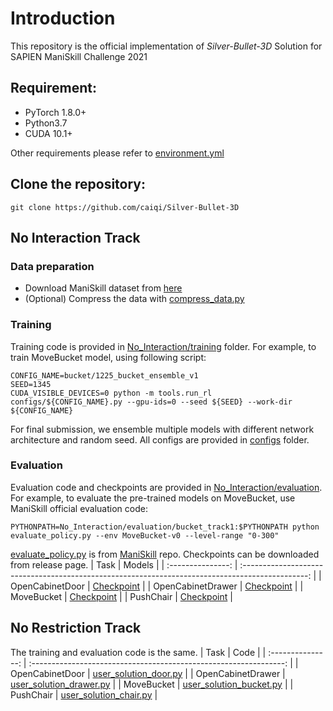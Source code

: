 # Introduction
This repository is the official implementation of *Silver-Bullet-3D* Solution for SAPIEN ManiSkill Challenge 2021

## Requirement:
* PyTorch 1.8.0+
* Python3.7
* CUDA 10.1+

Other requirements please refer to [environment.yml](No_Interaction/evaluation/bucket_track1/environment.yml)

## Clone the repository:
```
git clone https://github.com/caiqi/Silver-Bullet-3D
```

## No Interaction Track

### Data preparation
* Download ManiSkill dataset from [here](https://github.com/haosulab/ManiSkill)
* (Optional) Compress the data with [compress_data.py](No_Interaction/training/tools/compress_data.py)

### Training
Training code is provided in [No_Interaction/training](No_Interaction/training) folder. For example, to train MoveBucket model, using following script:
```
CONFIG_NAME=bucket/1225_bucket_ensemble_v1
SEED=1345
CUDA_VISIBLE_DEVICES=0 python -m tools.run_rl configs/${CONFIG_NAME}.py --gpu-ids=0 --seed ${SEED} --work-dir ${CONFIG_NAME}
```
For final submission, we ensemble multiple models with different network architecture and random seed. All configs are provided in [configs](No_Interaction/training/configs) folder.

### Evaluation
Evaluation code and checkpoints are provided in [No_Interaction/evaluation](No_Interaction/evaluation). For example, to evaluate the pre-trained models on MoveBucket, use ManiSkill official evaluation code: 
```
PYTHONPATH=No_Interaction/evaluation/bucket_track1:$PYTHONPATH python evaluate_policy.py --env MoveBucket-v0 --level-range "0-300"
```

[evaluate_policy.py](https://github.com/haosulab/ManiSkill/blob/main/mani_skill/tools/evaluate_policy.py) is from [ManiSkill](https://github.com/haosulab/ManiSkill) repo. Checkpoints can be downloaded from release page.
|       Task        |                                              Models                                              |
| :---------------: | :----------------------------------------------------------------------------------------------: |
|  OpenCabinetDoor  |  [Checkpoint](https://github.com/caiqi/Silver-Bullet-3D/releases/download/v1.0/door_track1.zip)  |
| OpenCabinetDrawer | [Checkpoint](https://github.com/caiqi/Silver-Bullet-3D/releases/download/v1.0/drawer_track1.zip) |
|    MoveBucket     | [Checkpoint](https://github.com/caiqi/Silver-Bullet-3D/releases/download/v1.0/bucket_track1.zip) |
|     PushChair     | [Checkpoint](https://github.com/caiqi/Silver-Bullet-3D/releases/download/v1.0/chair_track1.zip)  |

## No Restriction Track
The training and evaluation code is the same. 
|       Task        |                               Code                                |
| :---------------: | :---------------------------------------------------------------: |
|  OpenCabinetDoor  |   [user_solution_door.py](No_Restriction/user_solution_door.py)   |
| OpenCabinetDrawer | [user_solution_drawer.py](No_Restriction/user_solution_drawer.py) |
|    MoveBucket     | [user_solution_bucket.py](No_Restriction/user_solution_bucket.py) |
|     PushChair     |  [user_solution_chair.py](No_Restriction/user_solution_chair.py)  |
